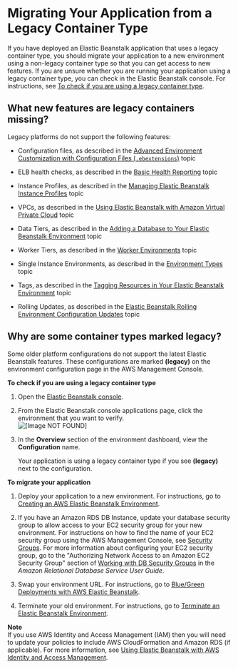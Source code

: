 # Migrating Your Application from a Legacy Container Type<a name="using-features.migration"></a>

If you have deployed an Elastic Beanstalk application that uses a legacy container type, you should migrate your application to a new environment using a non\-legacy container type so that you can get access to new features\. If you are unsure whether you are running your application using a legacy container type, you can check in the Elastic Beanstalk console\. For instructions, see [To check if you are using a legacy container type](#using-features.migration-proc)\.

## What new features are legacy containers missing?<a name="using-features.migration.missing"></a>

Legacy platforms do not support the following features:

+ Configuration files, as described in the [Advanced Environment Customization with Configuration Files \(`.ebextensions`\)](ebextensions.md) topic

+ ELB health checks, as described in the [Basic Health Reporting](using-features.healthstatus.md) topic

+ Instance Profiles, as described in the [Managing Elastic Beanstalk Instance Profiles](iam-instanceprofile.md) topic

+ VPCs, as described in the [Using Elastic Beanstalk with Amazon Virtual Private Cloud](vpc.md) topic

+ Data Tiers, as described in the [Adding a Database to Your Elastic Beanstalk Environment](using-features.managing.db.md) topic

+ Worker Tiers, as described in the [Worker Environments](concepts-worker.md) topic

+ Single Instance Environments, as described in the [Environment Types](using-features-managing-env-types.md) topic

+ Tags, as described in the [Tagging Resources in Your Elastic Beanstalk Environment](using-features.tagging.md) topic

+ Rolling Updates, as described in the [Elastic Beanstalk Rolling Environment Configuration Updates](using-features.rollingupdates.md) topic

## Why are some container types marked legacy?<a name="using-features.migration.why"></a>

Some older platform configurations do not support the latest Elastic Beanstalk features\. These configurations are marked **\(legacy\)** on the environment configuration page in the AWS Management Console\. 

**To check if you are using a legacy container type**

1. Open the [Elastic Beanstalk console](https://console.aws.amazon.com/elasticbeanstalk)\.

1. From the Elastic Beanstalk console applications page, click the environment that you want to verify\.  
![\[Image NOT FOUND\]](http://docs.aws.amazon.com/elasticbeanstalk/latest/dg/images/aeb-app-page-env.png)

1. In the **Overview** section of the environment dashboard, view the **Configuration** name\.

   Your application is using a legacy container type if you see **\(legacy\)** next to the configuration\.

**To migrate your application**

1. Deploy your application to a new environment\. For instructions, go to [Creating an AWS Elastic Beanstalk Environment](using-features.environments.md)\.

1. If you have an Amazon RDS DB Instance, update your database security group to allow access to your EC2 security group for your new environment\. For instructions on how to find the name of your EC2 security group using the AWS Management Console, see [Security Groups](using-features.managing.ec2.md#using-features.managing.ec2.securitygroups)\. For more information about configuring your EC2 security group, go to the "Authorizing Network Access to an Amazon EC2 Security Group" section of [Working with DB Security Groups](http://docs.aws.amazon.com/AmazonRDS/latest/UserGuide/USER_WorkingWithSecurityGroups.html) in the *Amazon Relational Database Service User Guide*\.

1. Swap your environment URL\. For instructions, go to [Blue/Green Deployments with AWS Elastic Beanstalk](using-features.CNAMESwap.md)\.

1. Terminate your old environment\. For instructions, go to [Terminate an Elastic Beanstalk Environment](using-features.terminating.md)\.

**Note**  
If you use AWS Identity and Access Management \(IAM\) then you will need to update your policies to include AWS CloudFormation and Amazon RDS \(if applicable\)\. For more information, see [Using Elastic Beanstalk with AWS Identity and Access Management](AWSHowTo.iam.md)\.